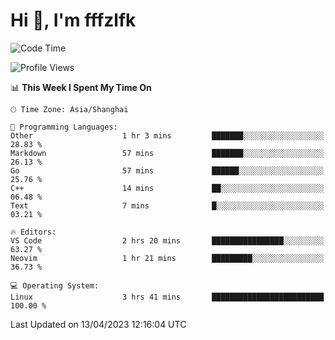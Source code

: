 # Hi 👋, I'm fffzlfk

<!--START_SECTION:waka-->
![Code Time](http://img.shields.io/badge/Code%20Time-147%20hrs-blue)

![Profile Views](http://img.shields.io/badge/Profile%20Views-0-blue)

📊 **This Week I Spent My Time On** 

```text
🕑︎ Time Zone: Asia/Shanghai

💬 Programming Languages: 
Other                    1 hr 3 mins         ███████░░░░░░░░░░░░░░░░░░   28.83 % 
Markdown                 57 mins             ███████░░░░░░░░░░░░░░░░░░   26.13 % 
Go                       57 mins             ██████░░░░░░░░░░░░░░░░░░░   25.76 % 
C++                      14 mins             ██░░░░░░░░░░░░░░░░░░░░░░░   06.48 % 
Text                     7 mins              █░░░░░░░░░░░░░░░░░░░░░░░░   03.21 % 

🔥 Editors: 
VS Code                  2 hrs 20 mins       ████████████████░░░░░░░░░   63.27 % 
Neovim                   1 hr 21 mins        █████████░░░░░░░░░░░░░░░░   36.73 % 

💻 Operating System: 
Linux                    3 hrs 41 mins       █████████████████████████   100.00 % 
```


 Last Updated on 13/04/2023 12:16:04 UTC
<!--END_SECTION:waka-->
